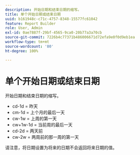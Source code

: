 ```yaml
---
description: 开始日期和结束日期的缩写。
title: 单个开始日期或结束日期
uuid: b161948c-c71c-4757-8348-15577fc61042
feature: Report Builder
role: User, Admin
exl-id: 0ae7887f-29bf-4565-9ca0-20b77a3a70cb
source-git-commit: 7226b4c77371b486006671d72efa9e0f0d9eb1ea
workflow-type: tm+mt
source-wordcount: '80'
ht-degree: 100%

---
```


# 单个开始日期或结束日期

开始日期和结束日期的缩写。

* cd-1d = 昨天
* cm-1d = 上个月的最后一天
* cw-1w = 上周的第一天
* cw+1w-1d = 当前周的最后一天
* cd-2d = 两天前
* cw-2w = 两周前的那一周的第一天

请注意，将日期设置为将来的日期不会返回将来日期的值。
